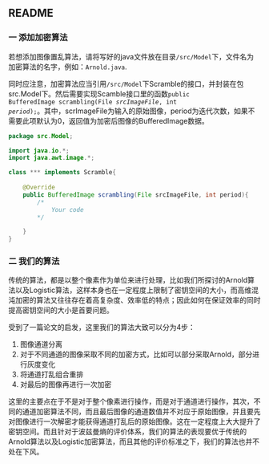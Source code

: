 ## README

### 一 添加加密算法

若想添加图像置乱算法，请将写好的java文件放在目录<code>/src/Model</code>下，文件名为加密算法的名字，例如：<code>Arnold.java</code>.

同时应注意，加密算法应当引用<code>/src/Model</code>下Scramble的接口，并封装在包src.Model下。然后需要实现Scamble接口里的函数<code>public BufferedImage scrambling(File *srcImageFile*, int *period*);</code>。其中，scrImageFile为输入的原始图像，period为迭代次数，如果不需要此项默认为0，返回值为加密后图像的BufferedImage数据。

```java
package src.Model;

import java.io.*;
import java.awt.image.*;

class *** implements Scramble{
	
    @Override
    public BufferedImage scrambling(File srcImageFile, int period){
    	/*
			Your code
		*/

    }
}
```

### 二 我们的算法

传统的算法，都是以整个像素作为单位来进行处理，比如我们所探讨的Arnold算法以及Logistic算法，这样本身也在一定程度上限制了密钥空间的大小，而高维混沌加密的算法又往往存在着高复杂度、效率低的特点；因此如何在保证效率的同时提高密钥空间的大小是首要问题。

受到了一篇论文的启发，这里我们的算法大致可以分为4步：

1. 图像通道分离
2. 对于不同通道的图像采取不同的加密方式，比如可以部分采取Arnold，部分进行灰度变化
3. 将通道打乱组合重排
4. 对最后的图像再进行一次加密

这里的主要点在于不是对于整个像素进行操作，而是对于通道进行操作，其次，不同的通道加密算法不同，而且最后图像的通道数值并不对应于原始图像，并且要先对图像进行一次解密才能获得通道打乱后的原始图像。这在一定程度上大大提升了密钥空间。而且针对于波兹曼熵的评价体系，我们的算法的表现要优于传统的Arnold算法以及Logistic加密算法，而且其他的评价标准之下，我们的算法也并不处在下风。
